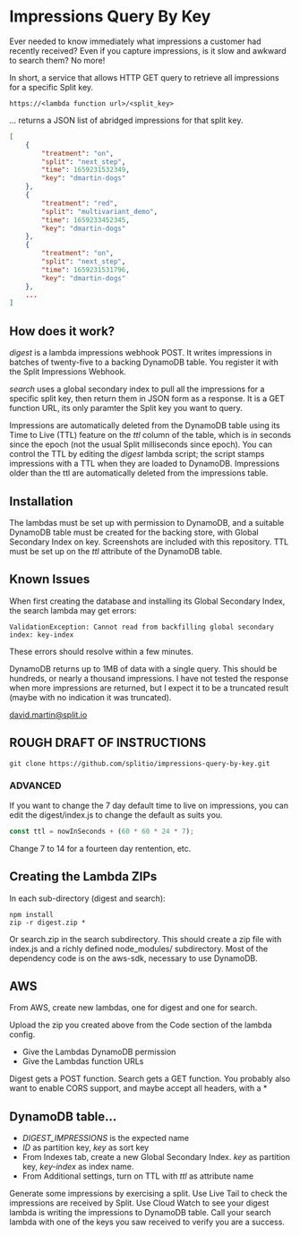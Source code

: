 # Impressions Query By Key

Ever needed to know immediately what impressions a customer had recently received? Even if you capture impressions, is it slow and awkward to search them?  No more!

In short, a service that allows HTTP GET query to retrieve all impressions for a specific Split key.

```
https://<lambda function url>/<split_key>
```

... returns a JSON list of abridged impressions for that split key.

```json
[
    {
        "treatment": "on",
        "split": "next_step",
        "time": 1659231532349,
        "key": "dmartin-dogs"
    },
    {
        "treatment": "red",
        "split": "multivariant_demo",
        "time": 1659233452345,
        "key": "dmartin-dogs"
    },
    {
        "treatment": "on",
        "split": "next_step",
        "time": 1659231531796,
        "key": "dmartin-dogs"
    },
    ...
]
```

## How does it work?

*digest* is a lambda impressions webhook POST.  It writes impressions in batches of twenty-five to a backing DynamoDB table.  You register it with the Split Impressions Webhook.

*search* uses a global secondary index to pull all the impressions for a specific split key, then return them in JSON form as a response.  It is a GET function URL, its only paramter the Split key you want to query.

Impressions are automatically deleted from the DynamoDB table using its Time to Live (TTL) feature on the *ttl* column of the table, which is in seconds since the epoch (not the usual Split milliseconds since epoch).  You can control the TTL by editing the *digest* lambda script; the script stamps impressions with a TTL when they are loaded to DynamoDB.  Impressions older than the ttl are automatically deleted from the impressions table.

## Installation

The lambdas must be set up with permission to DynamoDB, and a suitable DynamoDB table must be created for the backing store, with Global Secondary Index on key.  Screenshots are included with this repository.  TTL must be set up on the *ttl* attribute of the DynamoDB table.

## Known Issues

When first creating the database and installing its Global Secondary Index, the search lambda may get errors:

```
ValidationException: Cannot read from backfilling global secondary index: key-index
```

These errors should resolve within a few minutes.

DynamoDB returns up to 1MB of data with a single query.  This should be hundreds, or nearly a thousand impressions.  I have not tested the response when more impressions are returned, but I expect it to be a truncated result (maybe with no indication it was truncated).  

david.martin@split.io



## ROUGH DRAFT OF INSTRUCTIONS

```
git clone https://github.com/splitio/impressions-query-by-key.git
```

### ADVANCED
If you want to change the 7 day default time to live on impressions, you can edit the digest/index.js to change the default as suits you.

```javascript
const ttl = nowInSeconds + (60 * 60 * 24 * 7);
```
Change 7 to 14 for a fourteen day rentention, etc.

## Creating the Lambda ZIPs

In each sub-directory (digest and search):

```
npm install
zip -r digest.zip *
```

Or search.zip in the search subdirectory.  This should create a zip file with index.js and a richly defined node_modules/ subdirectory.  Most of the dependency code is on the aws-sdk, necessary to use DynamoDB.

## AWS 

From AWS, create new lambdas, one for digest and one for search.

Upload the zip you created above from the Code section of the lambda config.

- Give the Lambdas DynamoDB permission
- Give the Lambdas function URLs

Digest gets a POST function.  Search gets a GET function. You probably also want to enable CORS support, and maybe accept all headers, with a *

## DynamoDB table...

 - *DIGEST_IMPRESSIONS* is the expected name
 - *ID* as partition key, *key* as sort key
 - From Indexes tab, create a new Global Secondary Index. *key* as partition key, *key-index* as index name.
 - From Additional settings, turn on TTL with *ttl* as attribute name

Generate some impressions by exercising a split.  Use Live Tail to check the impressions are received by Split.  Use Cloud Watch to see your digest lambda is writing the impressions to DynamoDB table.  Call your search lambda with one of the keys you saw received to verify you are a success.

  

